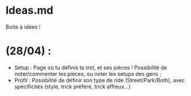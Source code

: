 # Ideas.md

Boite à idées !

# (28/04) : 
*   Setup : Page où tu définis ta trot, et ses pièces ! Possibilité de noter/commenter les pièces, ou noter les setups des gens ;
*   Profil : Possibilité de définir son type de ride (Street/Park/Both), avec spécificités (style, trick préféré, trick affreux...)